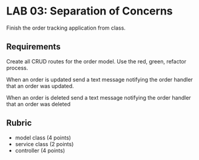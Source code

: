 # LAB 03: Separation of Concerns

Finish the order tracking application from class.

## Requirements

Create all CRUD routes for the order model. Use the red, green,
refactor process.

When an order is updated send a text message notifying the order
handler that an order was updated.

When an order is deleted send a text message notifying the order
handler that an order was deleted

## Rubric

* model class (4 points)
* service class (2 points)
* controller (4 points)
